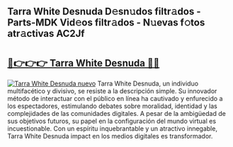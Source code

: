 ## Tarra White Desnuda D𝚎sn𝚞dos filtr𝚊dos - Parts-MDK Vid𝚎os filtr𝚊dos - N𝚞evas f𝚘tos atr𝚊ctivas AC2Jf

# <h2><a href="http://mb9i8kj.tromn.icu/?c=Tarra+White+Desnuda">🔗👉👉👉 Tarra White Desnuda 🔗🔗</a></h2>

[![Tarra White Desnuda nuevo](https://i.imgur.com/pEAQMta.gif)](http://mb9i8kj.tromn.icu/?c=Tarra+White+Desnuda)
Tarra White Desnuda, un individuo multifacético y divisivo, se resiste a la descripción simple. Su innovador método de interactuar con el público en línea ha cautivado y enfurecido a los espectadores, estimulando debates sobre moralidad, identidad y las complejidades de las comunidades digitales. A pesar de la ambigüedad de sus objetivos futuros, su papel en la configuración del mundo virtual es incuestionable. Con un espíritu inquebrantable y un atractivo innegable, Tarra White Desnuda impact en los medios digitales es transformador.
